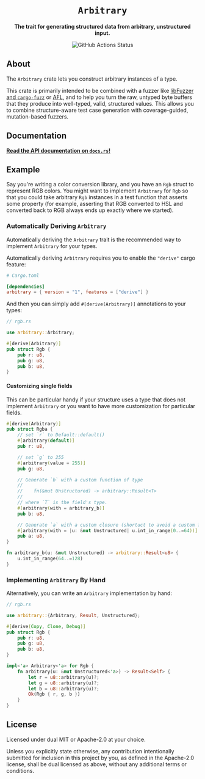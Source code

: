 <div align="center">

  <h1><code>Arbitrary</code></h1>

  <p><strong>The trait for generating structured data from arbitrary, unstructured input.</strong></p>

  <img alt="GitHub Actions Status" src="https://github.com/rust-fuzz/rust_arbitrary/workflows/Rust/badge.svg"/>

</div>

## About

The `Arbitrary` crate lets you construct arbitrary instances of a type.

This crate is primarily intended to be combined with a fuzzer like [libFuzzer
and `cargo-fuzz`](https://github.com/rust-fuzz/cargo-fuzz) or
[AFL](https://github.com/rust-fuzz/afl.rs), and to help you turn the raw,
untyped byte buffers that they produce into well-typed, valid, structured
values. This allows you to combine structure-aware test case generation with
coverage-guided, mutation-based fuzzers.

## Documentation

[**Read the API documentation on `docs.rs`!**](https://docs.rs/arbitrary)

## Example

Say you're writing a color conversion library, and you have an `Rgb` struct to
represent RGB colors. You might want to implement `Arbitrary` for `Rgb` so that
you could take arbitrary `Rgb` instances in a test function that asserts some
property (for example, asserting that RGB converted to HSL and converted back to
RGB always ends up exactly where we started).

### Automatically Deriving `Arbitrary`

Automatically deriving the `Arbitrary` trait is the recommended way to implement
`Arbitrary` for your types.

Automatically deriving `Arbitrary` requires you to enable the `"derive"` cargo
feature:

```toml
# Cargo.toml

[dependencies]
arbitrary = { version = "1", features = ["derive"] }
```

And then you can simply add `#[derive(Arbitrary)]` annotations to your types:

```rust
// rgb.rs

use arbitrary::Arbitrary;

#[derive(Arbitrary)]
pub struct Rgb {
    pub r: u8,
    pub g: u8,
    pub b: u8,
}
```

#### Customizing single fields

This can be particular handy if your structure uses a type that does not implement `Arbitrary` or you want to have more customization for particular fields.

```rust
#[derive(Arbitrary)]
pub struct Rgba {
    // set `r` to Default::default()
    #[arbitrary(default)]
    pub r: u8,

    // set `g` to 255
    #[arbitrary(value = 255)]
    pub g: u8,

    // Generate `b` with a custom function of type
    //
    //    fn(&mut Unstructured) -> arbitrary::Result<T>
    //
    // where `T` is the field's type.
    #[arbitrary(with = arbitrary_b)]
    pub b: u8,

    // Generate `a` with a custom closure (shortuct to avoid a custom funciton)
    #[arbitrary(with = |u: &mut Unstructured| u.int_in_range(0..=64))]
    pub a: u8,
}

fn arbitrary_b(u: &mut Unstructured) -> arbitrary::Result<u8> {
    u.int_in_range(64..=128)
}
```

### Implementing `Arbitrary` By Hand

Alternatively, you can write an `Arbitrary` implementation by hand:

```rust
// rgb.rs

use arbitrary::{Arbitrary, Result, Unstructured};

#[derive(Copy, Clone, Debug)]
pub struct Rgb {
    pub r: u8,
    pub g: u8,
    pub b: u8,
}

impl<'a> Arbitrary<'a> for Rgb {
    fn arbitrary(u: &mut Unstructured<'a>) -> Result<Self> {
        let r = u8::arbitrary(u)?;
        let g = u8::arbitrary(u)?;
        let b = u8::arbitrary(u)?;
        Ok(Rgb { r, g, b })
    }
}
```

## License

Licensed under dual MIT or Apache-2.0 at your choice.

Unless you explicitly state otherwise, any contribution intentionally submitted
for inclusion in this project by you, as defined in the Apache-2.0 license,
shall be dual licensed as above, without any additional terms or conditions.
